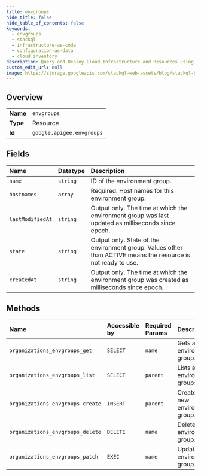```yaml
---
title: envgroups
hide_title: false
hide_table_of_contents: false
keywords:
  - envgroups
  - stackql
  - infrastructure-as-code
  - configuration-as-data
  - cloud inventory
description: Query and Deploy Cloud Infrastructure and Resources using SQL
custom_edit_url: null
image: https://storage.googleapis.com/stackql-web-assets/blog/stackql-blog-post-featured-image.png
---
```

  
    

## Overview
<table><tbody>
<tr><td><b>Name</b></td><td><code>envgroups</code></td></tr>
<tr><td><b>Type</b></td><td>Resource</td></tr>
<tr><td><b>Id</b></td><td><code>google.apigee.envgroups</code></td></tr>
</tbody></table>

## Fields
| Name | Datatype | Description |
|:-----|:---------|:------------|
| `name` | `string` | ID of the environment group. |
| `hostnames` | `array` | Required. Host names for this environment group. |
| `lastModifiedAt` | `string` | Output only. The time at which the environment group was last updated as milliseconds since epoch. |
| `state` | `string` | Output only. State of the environment group. Values other than ACTIVE means the resource is not ready to use. |
| `createdAt` | `string` | Output only. The time at which the environment group was created as milliseconds since epoch. |
## Methods
| Name | Accessible by | Required Params | Description |
|:-----|:--------------|:----------------|:------------|
| `organizations_envgroups_get` | `SELECT` | `name` | Gets an environment group. |
| `organizations_envgroups_list` | `SELECT` | `parent` | Lists all environment groups. |
| `organizations_envgroups_create` | `INSERT` | `parent` | Creates a new environment group. |
| `organizations_envgroups_delete` | `DELETE` | `name` | Deletes an environment group. |
| `organizations_envgroups_patch` | `EXEC` | `name` | Updates an environment group. |

